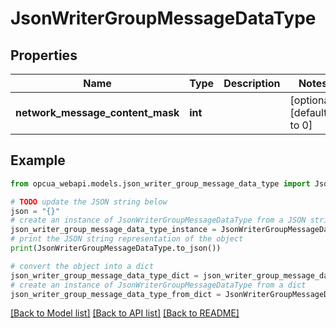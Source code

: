 # JsonWriterGroupMessageDataType


## Properties

Name | Type | Description | Notes
------------ | ------------- | ------------- | -------------
**network_message_content_mask** | **int** |  | [optional] [default to 0]

## Example

```python
from opcua_webapi.models.json_writer_group_message_data_type import JsonWriterGroupMessageDataType

# TODO update the JSON string below
json = "{}"
# create an instance of JsonWriterGroupMessageDataType from a JSON string
json_writer_group_message_data_type_instance = JsonWriterGroupMessageDataType.from_json(json)
# print the JSON string representation of the object
print(JsonWriterGroupMessageDataType.to_json())

# convert the object into a dict
json_writer_group_message_data_type_dict = json_writer_group_message_data_type_instance.to_dict()
# create an instance of JsonWriterGroupMessageDataType from a dict
json_writer_group_message_data_type_from_dict = JsonWriterGroupMessageDataType.from_dict(json_writer_group_message_data_type_dict)
```
[[Back to Model list]](../README.md#documentation-for-models) [[Back to API list]](../README.md#documentation-for-api-endpoints) [[Back to README]](../README.md)


